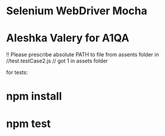# Selenium WebDriver Mocha

# Aleshka Valery for A1QA

!! Please prescribe absolute PATH to file from assents folder in
//test.testCase2.js // got 1 in assets folder

for tests:

# npm install

# npm test
